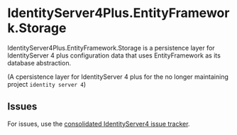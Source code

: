# IdentityServer4Plus.EntityFramework.Storage

IdentityServer4Plus.EntityFramework.Storage is a persistence layer for IdentityServer 4 plus configuration data that uses EntityFramework as its database abstraction.

(A cpersistence layer for IdentityServer 4 plus for the no longer maintaining project ```identity server 4```)

## Issues

For issues, use the [consolidated IdentityServer4 issue tracker](https://github.com/luffylegend/IdentityServer4plus/issues).
